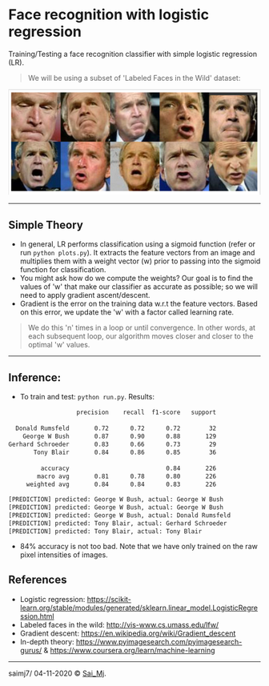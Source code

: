 # Face recognition with logistic regression

Training/Testing a face recognition classifier with simple logistic regression (LR).

> We will be using a subset of 'Labeled Faces in the Wild' dataset:


<div align="left">
<img src=misc/dataset.png?raw=true "demo" width=600 >
</div>

---

## Simple Theory
- In general, LR performs classification using a sigmoid function (refer or run ```python plots.py```). It extracts the feature vectors from an image and multiplies them with a weight vector (w) prior to passing into the sigmoid function for classification.
- You might ask how do we compute the weights? Our goal is to find the values of 'w' that make our classifier as accurate as possible; so we will need to apply gradient ascent/descent.
- Gradient is the error on the training data w.r.t the feature vectors. Based on this error, we update the 'w' with a factor called learning rate.

> We do this 'n' times in a loop or until convergence. In other words, at each subsequent loop, our algorithm moves closer and closer to the optimal 'w' values.

---

## Inference:

- To train and test: ```python run.py```. Results:

```
                   precision    recall  f1-score   support

  Donald Rumsfeld       0.72      0.72      0.72        32
    George W Bush       0.87      0.90      0.88       129
Gerhard Schroeder       0.83      0.66      0.73        29
       Tony Blair       0.84      0.86      0.85        36

         accuracy                           0.84       226
        macro avg       0.81      0.78      0.80       226
     weighted avg       0.84      0.84      0.83       226
```

```
[PREDICTION] predicted: George W Bush, actual: George W Bush
[PREDICTION] predicted: George W Bush, actual: George W Bush
[PREDICTION] predicted: George W Bush, actual: Donald Rumsfeld
[PREDICTION] predicted: Tony Blair, actual: Gerhard Schroeder
[PREDICTION] predicted: Tony Blair, actual: Tony Blair
```
- 84% accuracy is not too bad. Note that we have only trained on the raw pixel intensities of images.


## References

- Logistic regression: https://scikit-learn.org/stable/modules/generated/sklearn.linear_model.LogisticRegression.html
- Labeled faces in the wild: http://vis-www.cs.umass.edu/lfw/
- Gradient descent: https://en.wikipedia.org/wiki/Gradient_descent
- In-depth theory: https://www.pyimagesearch.com/pyimagesearch-gurus/ & https://www.coursera.org/learn/machine-learning

---

saimj7/ 04-11-2020 © <a href="http://saimj7.github.io" target="_blank">Sai_Mj</a>.
